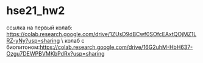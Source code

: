 # hse21_hw2

ссылка на первый колаб: https://colab.research.google.com/drive/1ZUsD9dBCwf0SOfcEAxtQOjMZ1LRZ-yNy?usp=sharing \\
колаб с биопитоном:https://colab.research.google.com/drive/16G2uhM-HbH637-Ozgu7DEWPBVMKbPdRx?usp=sharing
